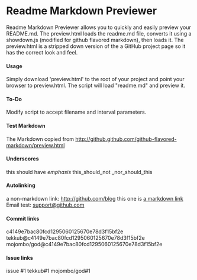 Readme Markdown Previewer
====
Readme Markdown Previewer allows you to quickly and easily preview your README.md. The preview.html loads the readme.md file, converts it using a showdown.js (modified for github flavored markdown), then loads it. The preview.html is a stripped down version of the a GitHub project page so it has the correct look and feel.

#### Usage

Simply download 'preview.html' to the root of your project and point your browser to preview.html. The script will load "readme.md" and preview it.

#### To-Do
Modify script to accept filename and interval parameters.

#### Test Markdown
The Markdown copied from
http://github.github.com/github-flavored-markdown/preview.html

#### Underscores
this should have _emphasis_
this_should_not
_nor_should_this

#### Autolinking
a non-markdown link: http://github.com/blog
this one is [a markdown link](http://github.com/blog)
Email test: support@github.com

#### Commit links
c4149e7bac80fcd1295060125670e78d3f15bf2e
tekkub@c4149e7bac80fcd1295060125670e78d3f15bf2e
mojombo/god@c4149e7bac80fcd1295060125670e78d3f15bf2e

#### Issue links
issue #1
tekkub#1
mojombo/god#1

